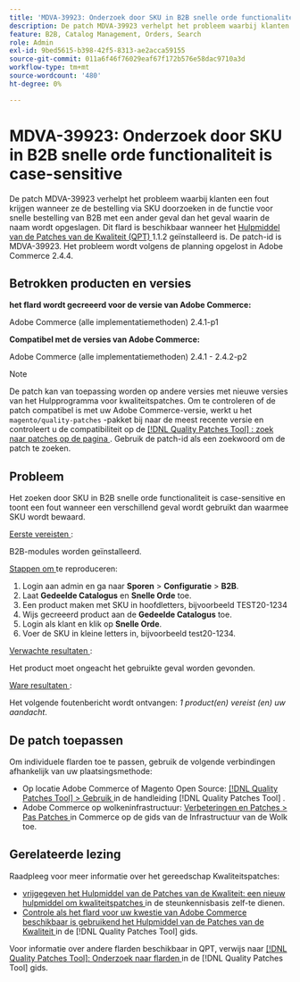 ```yaml
---
title: 'MDVA-39923: Onderzoek door SKU in B2B snelle orde functionaliteit is case-sensitive'
description: De patch MDVA-39923 verhelpt het probleem waarbij klanten een fout krijgen wanneer ze de bestelling via SKU doorzoeken in de functie voor snelle bestelling van B2B met een ander geval dan het geval waarin de naam wordt opgeslagen. Deze patch is beschikbaar wanneer [Quality Patches Tool (QPT)] (https://experienceleague.adobe.com/en/docs/commerce-operations/tools/quality-patches-tool/quality-patches-tool-to-self-serve-quality-patches) 1.1.2 is geïnstalleerd. De patch-id is MDVA-39923. Het probleem wordt volgens de planning opgelost in Adobe Commerce 2.4.4.
feature: B2B, Catalog Management, Orders, Search
role: Admin
exl-id: 9bed5615-b398-42f5-8313-ae2acca59155
source-git-commit: 011a6f46f76029eaf67f172b576e58dac9710a3d
workflow-type: tm+mt
source-wordcount: '480'
ht-degree: 0%

---
```


# MDVA-39923: Onderzoek door SKU in B2B snelle orde functionaliteit is case-sensitive

De patch MDVA-39923 verhelpt het probleem waarbij klanten een fout krijgen wanneer ze de bestelling via SKU doorzoeken in de functie voor snelle bestelling van B2B met een ander geval dan het geval waarin de naam wordt opgeslagen. Dit flard is beschikbaar wanneer het [ Hulpmiddel van de Patches van de Kwaliteit (QPT) ](https://experienceleague.adobe.com/en/docs/commerce-operations/tools/quality-patches-tool/quality-patches-tool-to-self-serve-quality-patches) 1.1.2 geïnstalleerd is. De patch-id is MDVA-39923. Het probleem wordt volgens de planning opgelost in Adobe Commerce 2.4.4.

## Betrokken producten en versies

**het flard wordt gecreeerd voor de versie van Adobe Commerce:**

Adobe Commerce (alle implementatiemethoden) 2.4.1-p1

**Compatibel met de versies van Adobe Commerce:**

Adobe Commerce (alle implementatiemethoden) 2.4.1 - 2.4.2-p2

>[!NOTE]
>
>De patch kan van toepassing worden op andere versies met nieuwe versies van het Hulpprogramma voor kwaliteitspatches. Om te controleren of de patch compatibel is met uw Adobe Commerce-versie, werkt u het `magento/quality-patches` -pakket bij naar de meest recente versie en controleert u de compatibiliteit op de [[!DNL Quality Patches Tool] : zoek naar patches op de pagina ](https://experienceleague.adobe.com/en/docs/commerce-operations/tools/quality-patches-tool/quality-patches-tool-to-self-serve-quality-patches) . Gebruik de patch-id als een zoekwoord om de patch te zoeken.

## Probleem

Het zoeken door SKU in B2B snelle orde functionaliteit is case-sensitive en toont een fout wanneer een verschillend geval wordt gebruikt dan waarmee SKU wordt bewaard.

<u> Eerste vereisten </u>:

B2B-modules worden geïnstalleerd.

<u> Stappen om </u> te reproduceren:

1. Login aan admin en ga naar **Sporen** > **Configuratie** > **B2B**.
1. Laat **Gedeelde Catalogus** en **Snelle Orde** toe.
1. Een product maken met SKU in hoofdletters, bijvoorbeeld TEST20-1234
1. Wijs gecreeerd product aan de **Gedeelde Catalogus** toe.
1. Login als klant en klik op **Snelle Orde**.
1. Voer de SKU in kleine letters in, bijvoorbeeld test20-1234.

<u> Verwachte resultaten </u>:

Het product moet ongeacht het gebruikte geval worden gevonden.

<u> Ware resultaten </u>:

Het volgende foutenbericht wordt ontvangen: *1 product(en) vereist (en) uw aandacht*.

## De patch toepassen

Om individuele flarden toe te passen, gebruik de volgende verbindingen afhankelijk van uw plaatsingsmethode:

* Op locatie Adobe Commerce of Magento Open Source: [[!DNL Quality Patches Tool] > Gebruik ](/help/tools/quality-patches-tool/usage.md) in de handleiding [!DNL Quality Patches Tool] .
* Adobe Commerce op wolkeninfrastructuur: [ Verbeteringen en Patches > Pas Patches ](https://experienceleague.adobe.com/docs/commerce-cloud-service/user-guide/develop/upgrade/apply-patches.html) in Commerce op de gids van de Infrastructuur van de Wolk toe.

## Gerelateerde lezing

Raadpleeg voor meer informatie over het gereedschap Kwaliteitspatches:

* [ vrijgegeven het Hulpmiddel van de Patches van de Kwaliteit: een nieuw hulpmiddel om kwaliteitspatches ](https://experienceleague.adobe.com/en/docs/commerce-operations/tools/quality-patches-tool/quality-patches-tool-to-self-serve-quality-patches) in de steunkennisbasis zelf-te dienen.
* [ Controle als het flard voor uw kwestie van Adobe Commerce beschikbaar is gebruikend het Hulpmiddel van de Patches van de Kwaliteit ](/help/tools/quality-patches-tool/patches-available-in-qpt/check-patch-for-magento-issue-with-magento-quality-patches.md) in de [!DNL Quality Patches Tool] gids.

Voor informatie over andere flarden beschikbaar in QPT, verwijs naar [[!DNL Quality Patches Tool]: Onderzoek naar flarden ](https://experienceleague.adobe.com/tools/commerce-quality-patches/index.html) in de [!DNL Quality Patches Tool] gids.
